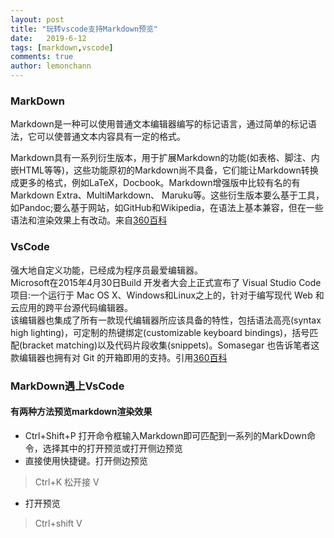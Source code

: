 ```yaml
---
layout: post
title: "玩转vscode支持Markdown预览"
date:   2019-6-12
tags: [markdown,vscode]
comments: true
author: lemonchann
---
```


### MarkDown

Markdown是一种可以使用普通文本编辑器编写的标记语言，通过简单的标记语法，它可以使普通文本内容具有一定的格式。

<!-- more -->

Markdown具有一系列衍生版本，用于扩展Markdown的功能(如表格、脚注、内嵌HTML等等)，这些功能原初的Markdown尚不具备，它们能让Markdown转换成更多的格式，例如LaTeX，Docbook。Markdown增强版中比较有名的有Markdown Extra、MultiMarkdown、 Maruku等。这些衍生版本要么基于工具，如Pandoc;要么基于网站，如GitHub和Wikipedia，在语法上基本兼容，但在一些语法和渲染效果上有改动。来自[360百科](https://baike.so.com/doc/6949586-7171987.html)

### VsCode
强大地自定义功能，已经成为程序员最爱编辑器。   
Microsoft在2015年4月30日Build 开发者大会上正式宣布了 Visual Studio Code 项目:一个运行于 Mac OS X、Windows和Linux之上的，针对于编写现代 Web 和云应用的跨平台源代码编辑器。   
该编辑器也集成了所有一款现代编辑器所应该具备的特性，包括语法高亮(syntax high lighting)，可定制的热键绑定(customizable keyboard bindings)，括号匹配(bracket matching)以及代码片段收集(snippets)。Somasegar 也告诉笔者这款编辑器也拥有对 Git 的开箱即用的支持。引用[360百科](https://baike.so.com/doc/24428308-25261478.html)

### MarkDown遇上VsCode
#### 有两种方法预览markdown渲染效果
* Ctrl+Shift+P 打开命令框输入Markdown即可匹配到一系列的MarkDown命令，选择其中的打开预览或打开侧边预览   
* 直接使用快捷键。打开侧边预览
> Ctrl+K 松开接 V
* 打开预览
>Ctrl+shift V

